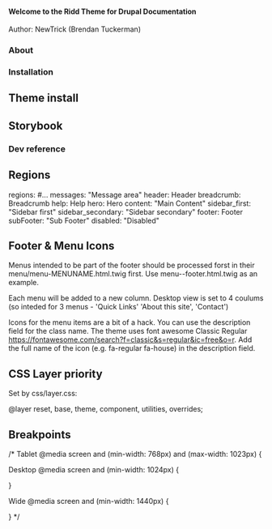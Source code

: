 #### Welcome to the Ridd Theme for Drupal Documentation ####

Author: NewTrick (Brendan Tuckerman)


### About ###


### Installation ###

## Theme install ##

## Storybook ##


### Dev reference ###

## Regions ##

regions:
  #...
  messages: "Message area"
  header: Header
  breadcrumb: Breadcrumb
  help: Help
  hero: Hero
  content: "Main Content"
  sidebar_first: "Sidebar first"
  sidebar_secondary: "Sidebar secondary"
  footer: Footer
  subFooter: "Sub Footer"
  disabled: "Disabled"


  ## Footer & Menu Icons ##

  Menus intended to be part of the footer should be processed forst in their 
  menu/menu-MENUNAME.html.twig first. Use menu--footer.html.twig as an example.
  
  Each menu will be added to a new column. Desktop view is set to 4 coulums (so 
  inteded for 3 menus - 'Quick Links' 'About this site', 'Contact')

  Icons for the menu items are a bit of a hack. You can use the description field
  for the class name. The theme uses font awesome Classic Regular https://fontawesome.com/search?f=classic&s=regular&ic=free&o=r. Add the full name of the icon (e.g. fa-regular fa-house) in the description field.


## CSS Layer priority ##

Set by css/layer.css:

@layer reset, base, theme, component, utilities, overrides; 

## Breakpoints ##

/* Tablet
@media screen and (min-width: 768px) and (max-width: 1023px) {

  Desktop 
  @media screen and (min-width: 1024px) {

  }

   Wide 
  @media screen and (min-width: 1440px)  {

  }
  */

